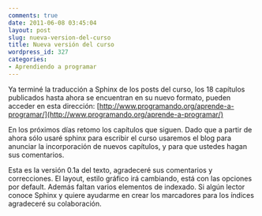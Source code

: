 ```yaml
---
comments: true
date: 2011-06-08 03:45:04
layout: post
slug: nueva-version-del-curso
title: Nueva versión del curso
wordpress_id: 327
categories:
- Aprendiendo a programar
---
```


Ya terminé la traducción a Sphinx de los posts del curso, los 18 capítulos publicados hasta ahora se encuentran en su nuevo formato, pueden acceder en esta dirección: [http://www.programando.org/aprende-a-programar/](http://www.programando.org/aprende-a-programar/)

En los próximos días retomo los capítulos que siguen. Dado que a partir de ahora sólo usaré sphinx para escribir el curso usaremos el blog para anunciar la incorporación de nuevos capítulos, y para que ustedes hagan sus comentarios.

Esta es la versión 0.1a del texto, agradeceré sus comentarios y correcciones. El layout, estilo gráfico irá cambiando, está con las opciones por default. Además faltan varios elementos de indexado. Si algún lector conoce Sphinx y quiere ayudarme en crear los marcadores para los índices agradeceré su colaboración.
